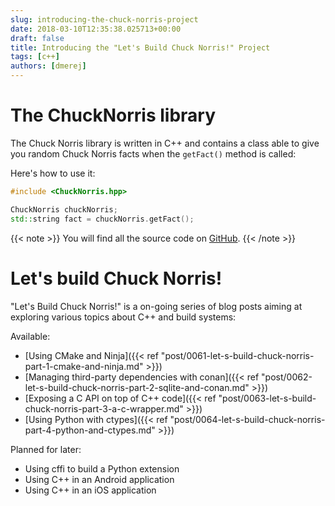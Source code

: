 ```yaml
---
slug: introducing-the-chuck-norris-project
date: 2018-03-10T12:35:38.025713+00:00
draft: false
title: Introducing the "Let's Build Chuck Norris!" Project
tags: [c++]
authors: [dmerej]
---
```


# The ChuckNorris library

The Chuck Norris library is written in C++ and contains a class able to give you random Chuck Norris facts when the `getFact()` method is called:

Here's how to use it:

```c++
#include <ChuckNorris.hpp>

ChuckNorris chuckNorris;
std::string fact = chuckNorris.getFact();
```

{{< note >}}
You will find all the source code on [GitHub](https://github.com/dmerejkowsky/chucknorris).
{{< /note >}}


# Let's build Chuck Norris!

"Let's Build Chuck Norris!" is a on-going series of blog posts aiming at exploring various topics about C++ and build systems:

Available:

* [Using CMake and Ninja]({{< ref "post/0061-let-s-build-chuck-norris-part-1-cmake-and-ninja.md" >}})
* [Managing third-party dependencies with conan]({{< ref "post/0062-let-s-build-chuck-norris-part-2-sqlite-and-conan.md" >}})
* [Exposing a C API on top of C++ code]({{< ref "post/0063-let-s-build-chuck-norris-part-3-a-c-wrapper.md" >}})
* [Using Python with ctypes]({{< ref "post/0064-let-s-build-chuck-norris-part-4-python-and-ctypes.md" >}})

Planned for later:

* Using cffi to build a Python extension
* Using C++ in an Android application
* Using C++ in an iOS application
